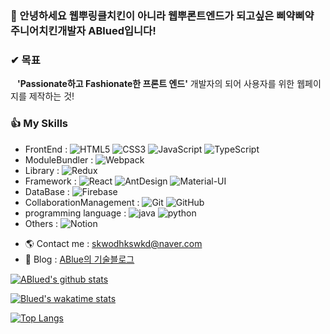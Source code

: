 ### 👋 안녕하세요 웹뿌링클치킨이 아니라 웹뿌론트엔드가 되고싶은 삐약삐약 주니어치킨개발자 ABlued입니다!
  
  
### ✔ 목표
&ensp; **'Passionate하고 Fashionate한 프론트 엔드'** 개발자의 되어 사용자를 위한 웹페이지를 제작하는 것!
  
### :thumbsup: My Skills
+ FrontEnd : ![HTML5](https://img.shields.io/badge/HTML5-E34F26?logo=HTML5&logoColor=white) ![CSS3](https://img.shields.io/badge/CSS3-1572B6?logo=CSS3&logoColor=white) ![JavaScript](https://img.shields.io/badge/JavaScript-F7DF1E?logo=JavaScript&logoColor=black) ![TypeScript](https://img.shields.io/badge/TypeScript-#3178C6?logo=TypeScript&logoColor=white)
+ ModuleBundler : ![Webpack](https://img.shields.io/badge/Webpack-8DD6F9?logo=Webpack&logoColor=black)
+ Library : ![Redux](https://img.shields.io/badge/Redux-764ABC?logo=Redux&logoColor=white)
+ Framework : ![React](https://img.shields.io/badge/React-61DAF8?logo=React&logoColor=black) ![AntDesign](https://img.shields.io/badge/AntDesign-0170FE?logo=AntDesign&logoColor=white) ![Material-UI](https://img.shields.io/badge/Material-UI-0081CB?logo=Material-UI&logoColor=white)
+ DataBase : ![Firebase](https://img.shields.io/badge/Firebase-FFCA28?logo=Firebase&logoColor=black)
+ CollaborationManagement : ![Git](https://img.shields.io/badge/Git-F05032?logo=Git&logoColor=white) ![GitHub](https://img.shields.io/badge/GitHub-181717?logo=GitHub&logoColor=White)
+ programming language : ![java](https://img.shields.io/badge/java-007396?logo=java&logoColor=white) ![python](https://img.shields.io/badge/python-3776AB?logo=python&logoColor=white)
+ Others : ![Notion](https://img.shields.io/badge/Notion-000000?logo=Notion&logoColor=white)
  
<!-- # :family: 메인 팀프로젝트
+ :womans_clothes: [니꼬내꼬](https://github.com/NikkoNaekko) : react, spring을 사용한 지그재그 웹 어플리케이션 팀프로젝트(8.29 ~ 11.16)
+ :clipboard: [니꼬내꼬 소개가이드](https://grey-fairy-603.notion.site/1cab68a68dbe42308935d70d4a08e0bb)
  
### :clipboard: 프로젝트
+ :rice_scene: [SSIStargram](https://github.com/ABlued/SSIStargram) : react, redux-action, immer, firebase 를 사용하여 인스타그램을 모티브로 한 모바일sns커뮤니티
+ :dog: [ABlue맞추기게임](https://github.com/ABlued/GDProject) : react, redux, firebase, aws를 사용한 모바일 게임
+ :shirt: [CShop](https://github.com/ABlued/CShop) : HTML, CSS, JS, Json을 사용한 간단한 미니 프로젝트
+ :dress: [NodeSinSa](https://github.com/ABlued/NodeReactProject) : React, NodeJS, Redux, 몽고DB, express를 활용한 쇼핑몰 웹사이트 구현
+ :sunrise: [Momonton](https://github.com/ABlued/momonton) : HTML, CSS, JS, API를 사용하여 음식을 추천하는 웹사이트
  
### :family: 팀 프로젝트
+ :cupid: [심쿵](https://github.com/MBTIProject) : react, spring을 사용한 심리테스트 웹사이트 만드는 팀프로젝트
+ :camera: [ParsiArtGallery](https://github.com/ABlued/ParisArtGallery-public-) : Java, JSP, JDBC를 사용한 사진을 공유할 수 있는 CRUD 게시판

### :star: 이력
+ [Contributing] [React 공식 문서 오픈소스 기여(문서 수정)](https://github.com/reactjs/ko.reactjs.org/pull/325)
+ [Study] [한국산업기술대학교 IT동아리 씨부엉 임원 및 자바 스터디 리더](https://cafe.naver.com/cebuong/188) 2020.5.29 ~ 2020.9.23
+ [Training Program] [G밸리 개발자 양성 GD프로젝트](https://ablue-1.tistory.com/category/GD%ED%94%84%EB%A1%9C%EC%A0%9D%ED%8A%B8) 2021.7.5 ~ 9.5
+ [Certificate] 정보처리기사 합격
### Etc. -->
- 🌎 Contact me : skwodhkswkd@naver.com
- 🌱 Blog : [ABlue의 기술블로그](https://ablue-1.tistory.com)
  
  
[![ABlued's github stats](https://github-readme-stats.vercel.app/api?username=ABlued&hide_border=true&hide=contribs&count_private=true&show_icons=true)](https://github.com/anuraghazra/github-readme-stats)

[![Blued's wakatime stats](https://github-readme-stats.vercel.app/api/wakatime?username=Blued&v=2)](https://wakatime.com/@Blued)
<!-- [![Blued's wakatime stats](https://github-readme-stats.vercel.app/api/wakatime?username=Blued)](https://wakatime.com/@Blued)   -->

[![Top Langs](https://github-readme-stats.vercel.app/api/top-langs/?username=ABlued&layout=compact)](https://github.com/anuraghazra/github-readme-stats)
  


<br>
<br>
